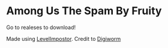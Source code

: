 # Among Us The Spam By Fruity
Go to realeses to download!

Made using <a href="https://levelimposter.net">LevelImpostor</a>. Credit to <a href="https://github.com/DigiWorm0">Digiworm</a>
